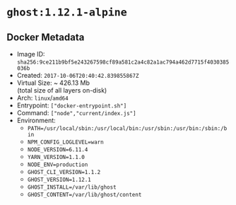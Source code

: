 # `ghost:1.12.1-alpine`

## Docker Metadata

- Image ID: `sha256:9ce211b9bf5e243267598cf89a581c2a4c82a1ac794a462d7715f4030385036b`
- Created: `2017-10-06T20:40:42.839855867Z`
- Virtual Size: ~ 426.13 Mb  
  (total size of all layers on-disk)
- Arch: `linux`/`amd64`
- Entrypoint: `["docker-entrypoint.sh"]`
- Command: `["node","current/index.js"]`
- Environment:
  - `PATH=/usr/local/sbin:/usr/local/bin:/usr/sbin:/usr/bin:/sbin:/bin`
  - `NPM_CONFIG_LOGLEVEL=warn`
  - `NODE_VERSION=6.11.4`
  - `YARN_VERSION=1.1.0`
  - `NODE_ENV=production`
  - `GHOST_CLI_VERSION=1.1.2`
  - `GHOST_VERSION=1.12.1`
  - `GHOST_INSTALL=/var/lib/ghost`
  - `GHOST_CONTENT=/var/lib/ghost/content`
